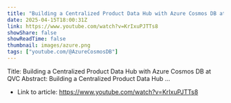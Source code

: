 ```yaml
---
title: "Building a Centralized Product Data Hub with Azure Cosmos DB at QVC"
date: 2025-04-15T18:00:31Z
link: https://www.youtube.com/watch?v=KrIxuPJTTs8
showShare: false
showReadTime: false
thumbnail: images/azure.png
tags: ["youtube.com/@AzureCosmosDB"]
---
```

Title: Building a Centralized Product Data Hub with Azure Cosmos DB at QVC Abstract: Building a Centralized Product Data Hub ...

- Link to article: https://www.youtube.com/watch?v=KrIxuPJTTs8
